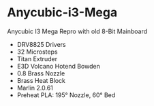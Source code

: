 # Anycubic-i3-Mega
Anycubic I3 Mega Repro with old 8-Bit Mainboard
- DRV8825 Drivers
- 32 Microsteps
- Titan Extruder
- E3D Volcano Hotend Bowden
- 0.8 Brass Nozzle
- Brass Heat Block
- Marlin 2.0.61
- Preheat PLA: 195° Nozzle, 60° Bed

